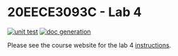 # 20EECE3093C - Lab 4

[![unit test](https://github.com/20EECE3093C-24SS/lab-4-PipoAT/actions/workflows/ci-pytest.yaml/badge.svg?event=push)](https://github.com/20EECE3093C-24SS/lab-4-PipoAT/actions/workflows/ci-pytest.yaml)
[![doc generation](https://github.com/20EECE3093C-24SS/lab-4-PipoAT/actions/workflows/ci-sphinx.yaml/badge.svg?event=push)](https://github.com/20EECE3093C-24SS/lab-4-PipoAT/actions/workflows/ci-sphinx.yaml)

Please see the course website for the lab 4 [instructions](https://20eece3093c-24ss.github.io/graded_artifacts/lab_assignments/lab_4.html).
